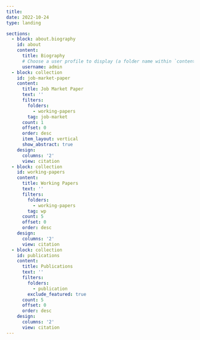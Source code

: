 ```yaml
---
title:
date: 2022-10-24
type: landing

sections:
  - block: about.biography
    id: about
    content:
      title: Biography
      # Choose a user profile to display (a folder name within `content/authors/`)
      username: admin
  - block: collection
    id: job-market-paper
    content:
      title: Job Market Paper
      text: ''
      filters:
        folders:
          - working-papers
        tag: job-market
      count: 1
      offset: 0
      order: desc
      item_layout: vertical
      show_abstract: true
    design:
      columns: '2'
      view: citation
  - block: collection
    id: working-papers
    content:
      title: Working Papers
      text: ''
      filters:
        folders:
          - working-papers
        tag: wp
      count: 5
      offset: 0
      order: desc
    design:
      columns: '2'
      view: citation
  - block: collection
    id: publications
    content:
      title: Publications
      text: ''
      filters:
        folders:
          - publication
        exclude_featured: true
      count: 5
      offset: 0
      order: desc
    design:
      columns: '2'
      view: citation
---
```

